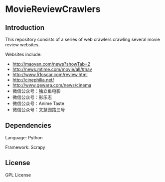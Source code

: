 # MovieReviewCrawlers



## Introduction 

This repository consists of a series of web crawlers crawling several movie review websites.

Websites include:
* http://maoyan.com/news?showTab=2 
* http://news.mtime.com/movie/all/#nav
* http://www.51oscar.com/review.html
* http://cinephilia.net/
* http://www.gewara.com/news/cinema
* 微信公众号：独立鱼电影
* 微信公众号：影乐志
* 微信公众号：Anime Taste
* 微信公众号：文慧园路三号

## Dependencies

Language: Python

Framework: Scrapy



## License

GPL License
